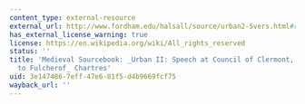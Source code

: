 ```yaml
---
content_type: external-resource
external_url: http://www.fordham.edu/halsall/source/urban2-5vers.html#robert
has_external_license_warning: true
license: https://en.wikipedia.org/wiki/All_rights_reserved
status: ''
title: 'Medieval Sourcebook: _Urban II: Speech at Council of Clermont, 1095, according
  to Fulcherof_ Chartres'
uid: 3e147486-7eff-47e6-81f5-d4b9669fcf75
wayback_url: ''
---
```

